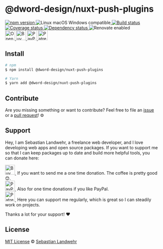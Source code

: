 <!-- TITLE/ -->
# @dword-design/nuxt-push-plugins
<!-- /TITLE -->

<!-- BADGES/ -->
  <p>
    <a href="https://npmjs.org/package/@dword-design/nuxt-push-plugins">
      <img
        src="https://img.shields.io/npm/v/@dword-design/nuxt-push-plugins.svg"
        alt="npm version"
      >
    </a><img src="https://img.shields.io/badge/os-linux%20%7C%C2%A0macos%20%7C%C2%A0windows-blue" alt="Linux macOS Windows compatible"><a href="https://github.com/dword-design/nuxt-push-plugins/actions">
      <img
        src="https://github.com/dword-design/nuxt-push-plugins/workflows/build/badge.svg"
        alt="Build status"
      >
    </a><a href="https://codecov.io/gh/dword-design/nuxt-push-plugins">
      <img
        src="https://codecov.io/gh/dword-design/nuxt-push-plugins/branch/master/graph/badge.svg"
        alt="Coverage status"
      >
    </a><a href="https://david-dm.org/dword-design/nuxt-push-plugins">
      <img src="https://img.shields.io/david/dword-design/nuxt-push-plugins" alt="Dependency status">
    </a><img src="https://img.shields.io/badge/renovate-enabled-brightgreen" alt="Renovate enabled"><br/><a href="https://gitpod.io/#https://github.com/dword-design/nuxt-push-plugins">
      <img
        src="https://gitpod.io/button/open-in-gitpod.svg"
        alt="Open in Gitpod"
        height="32"
      >
    </a><a href="https://www.buymeacoffee.com/dword">
      <img
        src="https://www.buymeacoffee.com/assets/img/guidelines/download-assets-sm-2.svg"
        alt="Buy Me a Coffee"
        height="32"
      >
    </a><a href="https://paypal.me/SebastianLandwehr">
      <img
        src="https://dword-design.de/images/paypal.svg"
        alt="PayPal"
        height="32"
      >
    </a><a href="https://www.patreon.com/dworddesign">
      <img
        src="https://dword-design.de/images/patreon.svg"
        alt="Patreon"
        height="32"
      >
    </a>
</p>
<!-- /BADGES -->

<!-- DESCRIPTION/ -->

<!-- /DESCRIPTION -->

<!-- INSTALL/ -->
## Install

```bash
# npm
$ npm install @dword-design/nuxt-push-plugins

# Yarn
$ yarn add @dword-design/nuxt-push-plugins
```
<!-- /INSTALL -->

<!-- LICENSE/ -->
## Contribute

Are you missing something or want to contribute? Feel free to file an [issue](https://github.com/dword-design/nuxt-push-plugins/issues) or a [pull request](https://github.com/dword-design/nuxt-push-plugins/pulls)! ⚙️

## Support

Hey, I am Sebastian Landwehr, a freelance web developer, and I love developing web apps and open source packages. If you want to support me so that I can keep packages up to date and build more helpful tools, you can donate here:

<p>
  <a href="https://www.buymeacoffee.com/dword">
    <img
      src="https://www.buymeacoffee.com/assets/img/guidelines/download-assets-sm-2.svg"
      alt="Buy Me a Coffee"
      height="32"
    >
  </a>&nbsp;If you want to send me a one time donation. The coffee is pretty good 😊.<br/>
  <a href="https://paypal.me/SebastianLandwehr">
    <img
      src="https://dword-design.de/images/paypal.svg"
      alt="PayPal"
      height="32"
    >
  </a>&nbsp;Also for one time donations if you like PayPal.<br/>
  <a href="https://www.patreon.com/dworddesign">
    <img
      src="https://dword-design.de/images/patreon.svg"
      alt="Patreon"
      height="32"
    >
  </a>&nbsp;Here you can support me regularly, which is great so I can steadily work on projects.
</p>

Thanks a lot for your support! ❤️

## License

[MIT License](https://opensource.org/licenses/MIT) © [Sebastian Landwehr](https://dword-design.de)
<!-- /LICENSE -->
